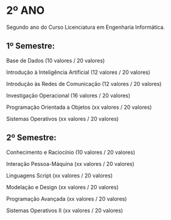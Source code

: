 # 2º ANO

Segundo ano do Curso Licenciatura em Engenharia Informática.

## 1º Semestre:

Base de Dados (10 valores / 20 valores)

Introdução à Inteligência Artificial (12 valores / 20 valores)

Introdução às Redes de Comunicação (12 valores / 20 valores)

Investigação Operacional (16 valores / 20 valores)

Programação Orientada a Objetos (xx valores / 20 valores)

Sistemas Operativos (xx valores / 20 valores)

## 2º Semestre:

Conhecimento e Raciocínio (10 valores / 20 valores)
	 	 	 	 
Interação Pessoa-Máquina (xx valores / 20 valores)

Linguagens Script (xx valores / 20 valores)

Modelação e Design (xx valores / 20 valores)

Programação Avançada (xx valores / 20 valores)

Sistemas Operativos II (xx valores / 20 valores)
 	 	 
